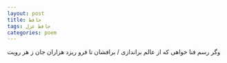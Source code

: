 ```yaml
---
layout: post
title: حافظ
tags: حافظ غزل
categories: poem
---
```


وگر رسم فنا خواهی که از عالم براندازی / برافشان تا فرو ریزد هزاران جان ز هر رویت